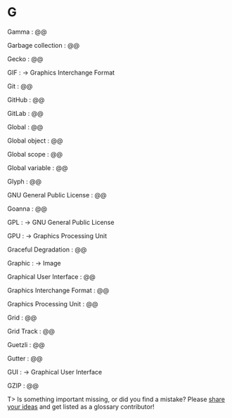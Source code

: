 # G

Gamma
: @@

Garbage collection
: @@

Gecko
: @@

GIF
: → Graphics Interchange Format

Git
: @@

GitHub
: @@

GitLab
: @@

Global
: @@

Global object
: @@

Global scope
: @@

Global variable
: @@

Glyph
: @@

GNU General Public License
: @@

Goanna
: @@

GPL
: → GNU General Public License

GPU
: → Graphics Processing Unit

Graceful Degradation
: @@

Graphic
: → Image

Graphical User Interface
: @@

Graphics Interchange Format
: @@

Graphics Processing Unit
: @@

Grid
: @@

Grid Track
: @@

Guetzli
: @@

Gutter
: @@

GUI
: → Graphical User Interface

GZIP
: @@

T> Is something important missing, or did you find a mistake? Please [share your ideas](https://github.com/j9t/web-development-glossary/blob/master/manuscript/g.md) and get listed as a glossary contributor!